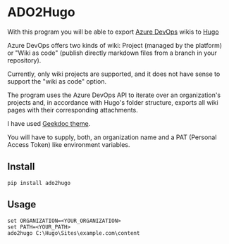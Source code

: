 # ADO2Hugo

With this program you will be able to export [Azure DevOps](https://azure.microsoft.com/es-es/services/devops/) wikis to [Hugo](https://gohugo.io/)

Azure DevOps offers two kinds of wiki: Project (managed by the platform) or "Wiki as code" (publish directly markdown files from a branch in your repository).

Currently, only wiki projects are supported, and it does not have sense to support the "wiki as code" option.

The program uses the Azure DevOps API to iterate over an organization's projects and, in accordance with Hugo's folder structure, exports all wiki pages with their corresponding attachments.

I have used [Geekdoc theme](https://themes.gohugo.io/hugo-geekdoc/).

You will have to supply, both, an organization name and a PAT (Personal Access Token) like environment variables.

## Install

```pip install ado2hugo```

## Usage

```
set ORGANIZATION=<YOUR_ORGANIZATION>
set PATH=<YOUR_PATH>
ado2hugo C:\Hugo\Sites\example.com\content
```